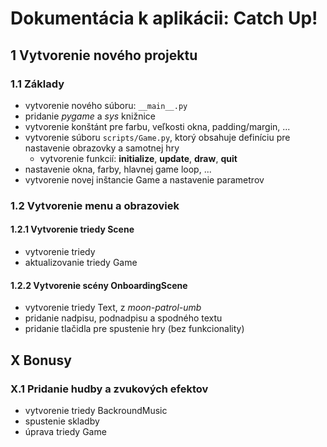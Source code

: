 # Dokumentácia k aplikácii: Catch Up!

## 1 Vytvorenie nového projektu

### 1.1 Základy

- vytvorenie nového súboru: `__main__.py`
- pridanie *pygame* a *sys* knižnice
- vytvorenie konštánt pre farbu, veľkosti okna, padding/margin, ...
- vytvorenie súboru `scripts/Game.py`, ktorý obsahuje definíciu pre nastavenie obrazovky a samotnej hry
  - vytvorenie funkcií: **initialize**, **update**, **draw**, **quit**
- nastavenie okna, farby, hlavnej game loop, ...
- vytvorenie novej inštancie Game a nastavenie parametrov

### 1.2 Vytvorenie menu a obrazoviek

#### 1.2.1 Vytvorenie triedy Scene
- vytvorenie triedy
- aktualizovanie triedy Game

#### 1.2.2 Vytvorenie scény OnboardingScene
- vytvorenie triedy Text, z *moon-patrol-umb*
- pridanie nadpisu, podnadpisu a spodného textu
- pridanie tlačidla pre spustenie hry (bez funkcionality)




## X Bonusy

### X.1 Pridanie hudby a zvukových efektov
- vytvorenie triedy BackroundMusic
- spustenie skladby
- úprava triedy Game

